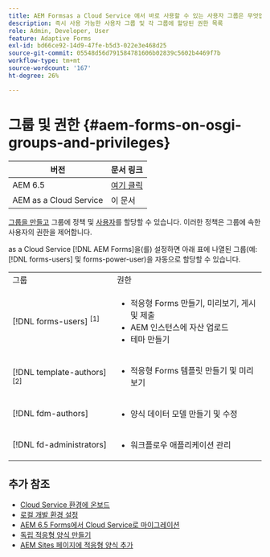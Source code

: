 ```yaml
---
title: AEM Formsas a Cloud Service 에서 바로 사용할 수 있는 사용자 그룹은 무엇입니까?
description: 즉시 사용 가능한 사용자 그룹 및 각 그룹에 할당된 권한 목록
role: Admin, Developer, User
feature: Adaptive Forms
exl-id: bd66ce92-14d9-47fe-b5d3-022e3e468d25
source-git-commit: 05548d56d791584781606b02839c5602b4469f7b
workflow-type: tm+mt
source-wordcount: '167'
ht-degree: 26%

---
```


# 그룹 및 권한 {#aem-forms-on-osgi-groups-and-privileges}

| 버전 | 문서 링크 |
| -------- | ---------------------------- |
| AEM 6.5 | [여기 클릭](https://experienceleague.adobe.com/docs/experience-manager-65/forms/manage-administer-aem-forms/forms-groups-privileges-tasks.html?lang=ko) |
| AEM as a Cloud Service | 이 문서 |

[그룹을 만들고](https://experienceleague.adobe.com/docs/experience-manager-learn/cloud-service/accessing/aem-users-groups-and-permissions.html?lang=ko#accessing) 그룹에 정책 및 [사용자](https://experienceleague.adobe.com/docs/experience-manager-learn/cloud-service/accessing/aem-users-groups-and-permissions.html?lang=ko#accessing)를 할당할 수 있습니다. 이러한 정책은 그룹에 속한 사용자의 권한을 제어합니다.

as a Cloud Service [!DNL AEM Forms]을(를) 설정하면 아래 표에 나열된 그룹(예: [!DNL forms-users] 및 forms-power-user)을 자동으로 할당할 수 있습니다.

<table>
 <tbody>
  <tr>
   <td>그룹</td> 
   <td>권한</td> 
  </tr>
  <tr>
   <td>[!DNL forms-users] <sup>[1]</sup></td> 
   <td>
    <ul> 
     <li>적응형 Forms 만들기, 미리보기, 게시 및 제출</li> 
    <!-- <li>Create, preview, and publish interactive communications and document fragments</li> -->
     <li>AEM 인스턴스에 자산 업로드</li> 
     <li>테마 만들기</li> 
    </ul> </td> 
  </tr>
  <!-- <tr>
   <td>[!DNL forms-power-user]</td> 
   <td>
    <ul> 
     <li>Create, preview, publish, and submit Adaptive Forms</li> 
     <li>Create, preview, and publish interactive communications and document fragments</li> 
     <li>Create scripts for Adaptive Forms using code editor</li> 
     <li>Upload assets including scripts</li> 
     <li>Create themes</li> 
     <li>Import packages containing XDP</li> 
    </ul> </td> 
  </tr>
 <tr>
   <td>forms-submission-reviewers</td> 
   <td>
    <ul> 
     <li>Review submissions</li> 
     <li>Approve or reject submissions</li> 
    </ul> </td> 
  </tr> -->
  <tr>
   <td>[!DNL template-authors] <sup>[2]</sup></td> 
   <td>
    <ul> 
     <li>적응형 Forms <!-- or interactive communications --> 템플릿 만들기 및 미리 보기</li> 
    </ul> </td> 
  </tr>
  <tr>
   <td><p>[!DNL fdm-authors]</p> </td> 
   <td>
    <ul> 
     <li>양식 데이터 모델 만들기 및 수정</li> 
    </ul> </td> 
  </tr>
  <!-- <tr>
   <td>cm-agent-users</td> 
   <td>
    <ul> 
     <li>Access Correspondence Management letters or interactive communications using Agent UI</li> 
    </ul> </td> 
  </tr> --> 
  <!-- <tr>
   <td><p>workflow-editors</p> </td> 
   <td>
    <ul> -->
    <!-- <li>Create an inbox application</li>  -->
    <!-- <li>Create a workflow model</li> 
    </ul> </td> 
  </tr>
  <tr>
   <td>[!DNL workflow-users]</td> 
   <td>
    <ul> 
     <li>Use AEM inbox applications<br /> -->
     <!-- 
     <strong>Note: </strong>You must have cm-agent-users and [!DNL workflow-users] group assignments to access Interactive Communications Agent UI in AEM inbox.</li>  -->
    </ul> </td> 
  </tr>
  <tr>
   <td>[!DNL fd-administrators]</td> 
   <td>
    <ul> 
     <!-- <li>Configure PDF Generator</li> --> 
     <!-- <li>Configure Watched folder</li> -->
     <li>워크플로우 애플리케이션 관리</li> 
    </ul> </td> 
  </tr>
 </tbody>
</table>

## 추가 참조

* [Cloud Service 환경에 온보드](/help/forms/setup-forms-cloud-service.md)
* [로컬 개발 환경 설정](/help/forms/setup-local-development-environment.md)
* [AEM 6.5 Forms에서 Cloud Service로 마이그레이션](/help/forms/migrate-to-forms-as-a-cloud-service.md)
* [독립 적응형 양식 만들기](/help/forms/creating-adaptive-form-core-components.md)
* [AEM Sites 페이지에 적응형 양식 추가](/help/forms/create-or-add-an-adaptive-form-to-aem-sites-page.md)

<!--

>[!MORELIKETHIS]
>
>* [Use AEM Forms workflow for business process automation](/help/forms/aem-forms-workflow.md)

-->
